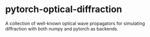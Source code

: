 # pytorch-optical-diffraction
A collection of well-known optical wave propagators for simulating diffraction with both numpy and pytorch as backends.
